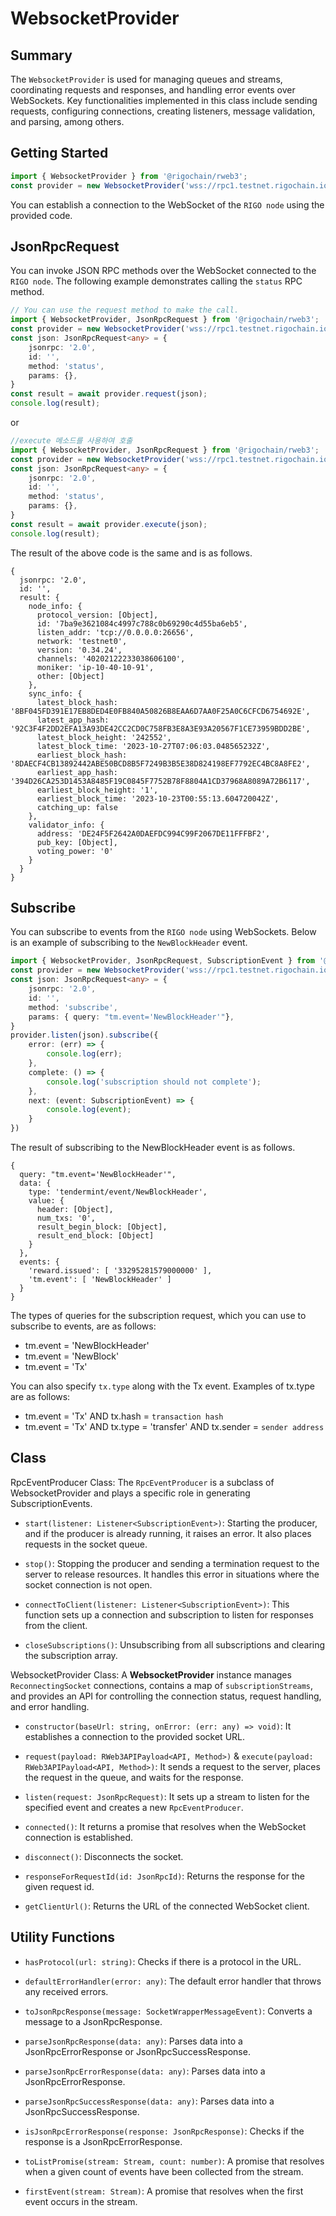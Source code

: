 # WebsocketProvider

## Summary
The `WebsocketProvider` is used for managing queues and streams, coordinating requests and responses, and handling error events over WebSockets. Key functionalities implemented in this class include sending requests, configuring connections, creating listeners, message validation, and parsing, among others.
## Getting Started
```Typescript
import { WebsocketProvider } from '@rigochain/rweb3';
const provider = new WebsocketProvider('wss://rpc1.testnet.rigochain.io');
```
You can establish a connection to the WebSocket of the `RIGO node` using the provided code.

## JsonRpcRequest
You can invoke JSON RPC methods over the WebSocket connected to the `RIGO node`. The following example demonstrates calling the `status` RPC method.
```Typescript
// You can use the request method to make the call.
import { WebsocketProvider, JsonRpcRequest } from '@rigochain/rweb3';
const provider = new WebsocketProvider('wss://rpc1.testnet.rigochain.io');
const json: JsonRpcRequest<any> = {
    jsonrpc: '2.0',
    id: '',
    method: 'status',
    params: {},
}
const result = await provider.request(json);
console.log(result);
```
or
```Typescript
//execute 메소드를 사용하여 호출
import { WebsocketProvider, JsonRpcRequest } from '@rigochain/rweb3';
const provider = new WebsocketProvider('wss://rpc1.testnet.rigochain.io');
const json: JsonRpcRequest<any> = {
    jsonrpc: '2.0',
    id: '',
    method: 'status',
    params: {},
}
const result = await provider.execute(json);
console.log(result);
```
The result of the above code is the same and is as follows.
```shell
{
  jsonrpc: '2.0',
  id: '',
  result: {
    node_info: {
      protocol_version: [Object],
      id: '7ba9e3621084c4997c788c0b69290c4d55ba6eb5',
      listen_addr: 'tcp://0.0.0.0:26656',
      network: 'testnet0',
      version: '0.34.24',
      channels: '40202122233038606100',
      moniker: 'ip-10-40-10-91',
      other: [Object]
    },
    sync_info: {
      latest_block_hash: '8BF045FD391E17EB8DED4E0FB840A50826B8EAA6D7AA0F25A0C6CFCD6754692E',
      latest_app_hash: '92C3F4F2DD2EFA13A93DE42CC2CD0C758FB3E8A3E93A20567F1CE73959BDD2BE',
      latest_block_height: '242552',
      latest_block_time: '2023-10-27T07:06:03.048565232Z',
      earliest_block_hash: '8DAECF4CB13892442ABE50BCD8B5F7249B3B5E38D824198EF7792EC4BC8A8FE2',
      earliest_app_hash: '394D26CA253D1453A8485F19C0845F7752B78F8804A1CD37968A8089A72B6117',
      earliest_block_height: '1',
      earliest_block_time: '2023-10-23T00:55:13.604720042Z',
      catching_up: false
    },
    validator_info: {
      address: 'DE24F5F2642A0DAEFDC994C99F2067DE11FFFBF2',
      pub_key: [Object],
      voting_power: '0'
    }
  }
}
```

## Subscribe
You can subscribe to events from the `RIGO node` using WebSockets. Below is an example of subscribing to the `NewBlockHeader` event.

```Typescript
import { WebsocketProvider, JsonRpcRequest, SubscriptionEvent } from '@rigochain/rweb3';
const provider = new WebsocketProvider('wss://rpc1.testnet.rigochain.io');
const json: JsonRpcRequest<any> = {
    jsonrpc: '2.0',
    id: '',
    method: 'subscribe',
    params: { query: "tm.event='NewBlockHeader'"},
}
provider.listen(json).subscribe({
    error: (err) => {
        console.log(err);
    },
    complete: () => {
        console.log('subscription should not complete');
    },
    next: (event: SubscriptionEvent) => {
        console.log(event);
    }
})
```
The result of subscribing to the NewBlockHeader event is as follows.
```shell
{
  query: "tm.event='NewBlockHeader'",
  data: {
    type: 'tendermint/event/NewBlockHeader',
    value: {
      header: [Object],
      num_txs: '0',
      result_begin_block: [Object],
      result_end_block: [Object]
    }
  },
  events: {
    'reward.issued': [ '33295281579000000' ],
    'tm.event': [ 'NewBlockHeader' ]
  }
}
```
The types of queries for the subscription request, which you can use to subscribe to events, are as follows:
- tm.event = 'NewBlockHeader'
- tm.event = 'NewBlock'
- tm.event = 'Tx'

You can also specify `tx.type` along with the Tx event. Examples of tx.type are as follows:

- tm.event = 'Tx' AND tx.hash = `transaction hash`
- tm.event = 'Tx' AND tx.type = 'transfer' AND tx.sender = `sender address`

## Class
RpcEventProducer Class:
The `RpcEventProducer` is a subclass of WebsocketProvider and plays a specific role in generating SubscriptionEvents.

- `start(listener: Listener<SubscriptionEvent>)`: Starting the producer, and if the producer is already running, it raises an error. It also places requests in the socket queue.

- `stop()`: Stopping the producer and sending a termination request to the server to release resources. It handles this error in situations where the socket connection is not open.

- `connectToClient(listener: Listener<SubscriptionEvent>)`: This function sets up a connection and subscription to listen for responses from the client.

- `closeSubscriptions()`: Unsubscribing from all subscriptions and clearing the subscription array.

WebsocketProvider Class:
A **WebsocketProvider** instance manages `ReconnectingSocket` connections, contains a map of `subscriptionStreams`, and provides an API for controlling the connection status, request handling, and error handling.

- `constructor(baseUrl: string, onError: (err: any) => void)`: It establishes a connection to the provided socket URL.

- `request(payload: RWeb3APIPayload<API, Method>)` & `execute(payload: RWeb3APIPayload<API, Method>)`: It sends a request to the server, places the request in the queue, and waits for the response.

- `listen(request: JsonRpcRequest)`: It sets up a stream to listen for the specified event and creates a new `RpcEventProducer`.

- `connected()`: It returns a promise that resolves when the WebSocket connection is established.

- `disconnect()`: Disconnects the socket.

- `responseForRequestId(id: JsonRpcId)`: Returns the response for the given request id.

- `getClientUrl()`: Returns the URL of the connected WebSocket client.


## Utility Functions

- `hasProtocol(url: string)`: Checks if there is a protocol in the URL.

- `defaultErrorHandler(error: any)`: The default error handler that throws any received errors.

- `toJsonRpcResponse(message: SocketWrapperMessageEvent)`: Converts a message to a JsonRpcResponse.

- `parseJsonRpcResponse(data: any)`: Parses data into a JsonRpcErrorResponse or JsonRpcSuccessResponse.

- `parseJsonRpcErrorResponse(data: any)`: Parses data into a JsonRpcErrorResponse.

- `parseJsonRpcSuccessResponse(data: any)`: Parses data into a JsonRpcSuccessResponse.

- `isJsonRpcErrorResponse(response: JsonRpcResponse)`: Checks if the response is a JsonRpcErrorResponse.

- `toListPromise(stream: Stream, count: number)`: A promise that resolves when a given count of events have been collected from the stream.

- `firstEvent(stream: Stream)`: A promise that resolves when the first event occurs in the stream.